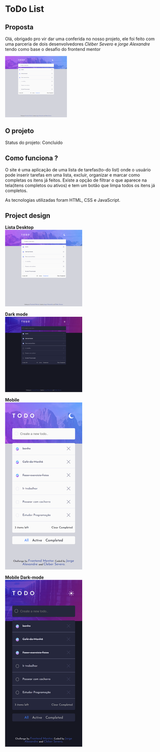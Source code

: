 # ToDo List

## Proposta
Olá, obrigado pro vir dar uma conferida no nosso projeto, ele foi feito com uma parceria de dois desenvolvedores *Cléber Severo* e *jorge Alexandre* tendo como base o desafio do <a src="https://www.frontendmentor.io/ ">frontend mentor</a> <br>

<a src="https://cleber-severo.github.io/To-do-app/"><img width=40%% textAlign="center" src="./assets/images/screenshots/todoLight.png" alt="todo desktop"></a> <br>

## O projeto

Status do projeto: Concluido <br>


## Como funciona ?
O site é uma aplicação de uma lista de tarefas(to-do list) onde o usuário pode inserir tarefas em uma lista, excluir, organizar e marcar como completas os itens já feitos. Existe a opção de filtrar o que aparece na tela(itens completos ou ativos) e tem um botão que limpa todos os itens já completos.<br>

As tecnologias utilizadas foram HTML, CSS e JavaScript.<br>
## Project design

**Lista Desktop**<br>
 <img width=50% textAlign="center" src="./assets/images/screenshots/todoLight.png" alt="todo desktop">
 
 **Dark mode**<br>
 <img width=50% textAlign="center" src="./assets/images/screenshots/todoDark.png" alt="dark mode">
 
 **Mobile**<br>
 <img width=50% src="./assets/images/screenshots/todoMobileLight.png" alt="mobile">
   
 **Mobile Dark-mode**<br>
<img width=50% src="./assets/images/screenshots/todoMobile.png" alt="mobile dark-mode">
   